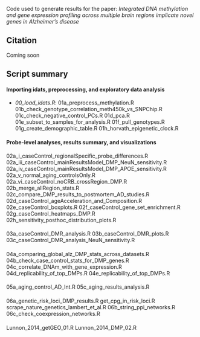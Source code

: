 Code used to generate results for the paper: *Integrated DNA methylation and gene expression profiling across multiple brain regions implicate novel genes in Alzheimer’s disease*

## Citation
Coming soon

## Script summary

#### Importing idats, preprocessing, and exploratory data analysis
* *00_load_idats.R*:
01a_preprocess_methylation.R
01b_check_genotype_correlation_meth450k_vs_SNPChip.R
01c_check_negative_control_PCs.R
01d_pca.R
01e_subset_to_samples_for_analysis.R
01f_pull_genotypes.R
01g_create_demographic_table.R
01h_horvath_epigenetic_clock.R

#### Probe-level analyses, results summary, and visualizations
02a_i_caseControl_regionalSpecific_probe_differences.R
02a_iii_caseControl_mainResultsModel_DMP_NeuN_sensitivity.R
02a_iv_caseControl_mainResultsModel_DMP_APOE_sensitivity.R
02a_v_normal_aging_controlsOnly.R
02a_vi_caseControl_noCRB_crossRegion_DMP.R
02b_merge_allRegion_stats.R
02c_compare_DMP_results_to_postmortem_AD_studies.R
02d_caseControl_ageAcceleration_and_Composition.R
02e_caseControl_boxplots.R
02f_caseControl_gene_set_enrichment.R
02g_caseControl_heatmaps_DMP.R
02h_sensitivity_posthoc_distribution_plots.R

####
03a_caseControl_DMR_analysis.R
03b_caseControl_DMR_plots.R
03c_caseControl_DMR_analysis_NeuN_sensitivity.R

####
04a_comparing_global_alz_DMP_stats_across_datasets.R
04b_check_case_control_stats_for_DMP_genes.R
04c_correlate_DNAm_with_gene_expression.R
04d_replicability_of_top_DMPs.R
04e_replicability_of_top_DMPs.R

####
05a_aging_control_AD_Int.R
05c_aging_results_analysis.R

####
06a_genetic_risk_loci_DMP_results.R
get_cpg_in_risk_loci.R
scrape_nature_genetics_lambert_et_al.R
06b_string_ppi_networks.R
06c_check_coexpression_networks.R

####
Lunnon_2014_getGEO_01.R
Lunnon_2014_DMP_02.R
